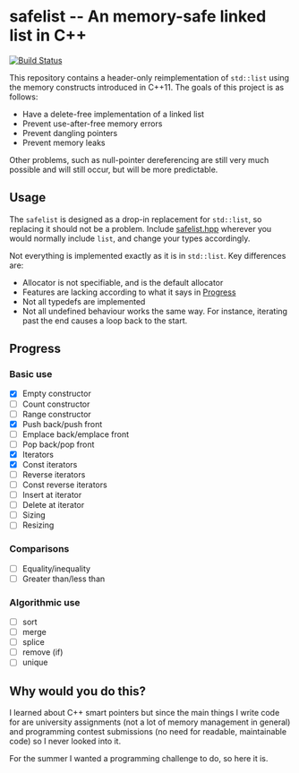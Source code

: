 # safelist -- An memory-safe linked list in C++

[![Build Status](https://travis-ci.org/bertptrs/safelist.svg?branch=master)](https://travis-ci.org/bertptrs/safelist)

This repository contains a header-only reimplementation of `std::list`
using the memory constructs introduced in C++11. The goals of this
project is as follows:

- Have a delete-free implementation of a linked list
- Prevent use-after-free memory errors
- Prevent dangling pointers
- Prevent memory leaks

Other problems, such as null-pointer dereferencing are still very much
possible and will still occur, but will be more predictable.

## Usage

The `safelist` is designed as a drop-in replacement for `std::list`, so
replacing it should not be a problem. Include [safelist.hpp](safelist.hpp)
wherever you would normally include `list`, and change your types
accordingly.

Not everything is implemented exactly as it is in `std::list`. Key
differences are:

- Allocator is not specifiable, and is the default allocator
- Features are lacking according to what it says in
  [Progress](#Progress)
- Not all typedefs are implemented
- Not all undefined behaviour works the same way. For instance,
  iterating past the end causes a loop back to the start.

## Progress

### Basic use

- [x] Empty constructor
- [ ] Count constructor
- [ ] Range constructor
- [x] Push back/push front
- [ ] Emplace back/emplace front
- [ ] Pop back/pop front
- [x] Iterators
- [x] Const iterators
- [ ] Reverse iterators
- [ ] Const reverse iterators
- [ ] Insert at iterator
- [ ] Delete at iterator
- [ ] Sizing
- [ ] Resizing

### Comparisons

- [ ] Equality/inequality
- [ ] Greater than/less than

### Algorithmic use

- [ ] sort
- [ ] merge
- [ ] splice
- [ ] remove (if)
- [ ] unique

## Why would you do this?

I learned about C++ smart pointers but since the main things I write
code for are university assignments (not a lot of memory management in
general) and programming contest submissions (no need for readable,
maintainable code) so I never looked into it.

For the summer I wanted a programming challenge to do, so here it is.
